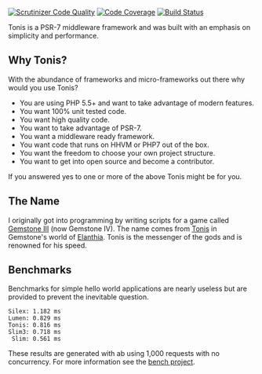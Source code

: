[![Scrutinizer Code Quality](https://scrutinizer-ci.com/g/tonis-io/tonis/badges/quality-score.png?b=master)](https://scrutinizer-ci.com/g/tonis-io/tonis/?branch=master)
[![Code Coverage](https://scrutinizer-ci.com/g/tonis-io/tonis/badges/coverage.png?b=master)](https://scrutinizer-ci.com/g/tonis-io/tonis/?branch=master)
[![Build Status](https://scrutinizer-ci.com/g/tonis-io/tonis/badges/build.png?b=master)](https://scrutinizer-ci.com/g/tonis-io/tonis/build-status/master)

Tonis is a PSR-7 middleware framework and was built with an emphasis on simplicity and performance.

Why Tonis?
----------

With the abundance of frameworks and micro-frameworks out there why would you use Tonis?

 * You are using PHP 5.5+ and want to take advantage of modern features.
 * You want 100% unit tested code.
 * You want high quality code.
 * You want to take advantage of PSR-7.
 * You want a middleware ready framework.
 * You want code that runs on HHVM or PHP7 out of the box.
 * You want the freedom to choose your own project structure.
 * You want to get into open source and become a contributor.

If you answered yes to one or more of the above Tonis might be for you.

The Name
--------

I originally got into programming by writing scripts for a game called [Gemstone III](http://www.play.net/gs4) 
(now Gemstone IV). The name comes from [Tonis](https://gswiki.play.net/mediawiki/index.php/Tonis) in Gemstone's world of 
[Elanthia](https://gswiki.play.net/mediawiki/index.php/Elanthia). Tonis is the messenger of the gods and is renowned for 
his speed.

Benchmarks
----------

Benchmarks for simple hello world applications are nearly useless but are provided to prevent the inevitable question.
 
```
Silex: 1.182 ms
Lumen: 0.829 ms
Tonis: 0.816 ms
Slim3: 0.718 ms
 Slim: 0.561 ms
```

These results are generated with ab using 1,000 requests with no concurrency. For more information see the 
[bench project](https://github.com/tonis-io/bench).
